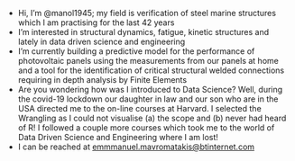 - Hi, I’m @manol1945; my field is verification of steel marine structures which I am practising for the last 42 years
- I’m interested in structural dynamics, fatigue, kinetic structures and lately in data driven science and engineering
- I’m currently building a predictive model for the performance of photovoltaic panels using the measurements from our
panels at home and a tool for the identification of critical structural welded connections requiring in depth analysis by Finite Elements
- Are you wondering how was I introduced to Data Science? Well, during the covid-19 lockdown our daughter in law and our son who are in the USA directed me to the on-line courses at Harvard. I selected the Wrangling as I could not visualise (a) the scope and (b) never had heard of R! I followed a couple more courses which took me to the world of Data Driven Science and Engineering where I am lost!
- I can be reached at emmmanuel.mavromatakis@btinternet.com

<!---
manol1945/manol1945 is a ✨ special ✨ repository because its `README.md` (this file) appears on your GitHub profile.
You can click the Preview link to take a look at your changes.
--->
